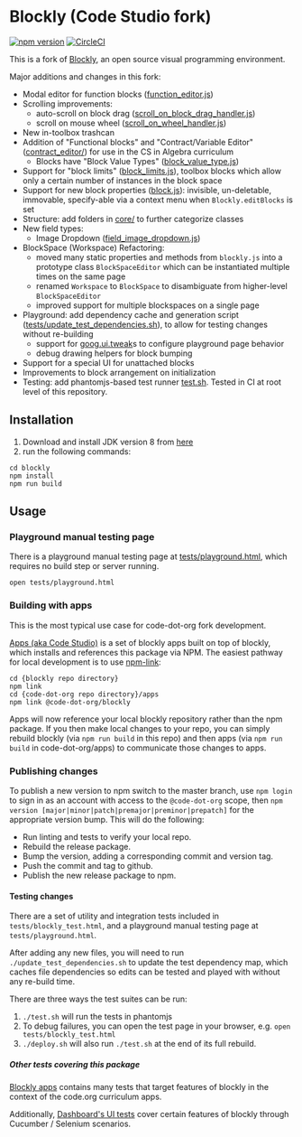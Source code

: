 # Blockly (Code Studio fork)

[![npm version](https://img.shields.io/npm/v/@code-dot-org/blockly.svg)](https://www.npmjs.com/package/@code-dot-org/blockly)
[![CircleCI](https://circleci.com/gh/code-dot-org/blockly.svg?style=shield)](https://circleci.com/gh/code-dot-org/blockly)

This is a fork of [Blockly](https://code.google.com/p/blockly/), an open source visual programming environment.

Major additions and changes in this fork:

* Modal editor for function blocks ([function_editor.js](./core/ui/function_editor.js)) 
* Scrolling improvements:
  * auto-scroll on block drag ([scroll_on_block_drag_handler.js](./core/ui/block_space/scroll_on_block_drag_handler.js))
  * scroll on mouse wheel ([scroll_on_wheel_handler.js](./core/ui/block_space/scroll_on_wheel_handler.js))
* New in-toolbox trashcan
* Addition of "Functional blocks" and "Contract/Variable Editor" ([contract_editor/](./core/ui/contract_editor/)) for use in the CS in Algebra curriculum
  * Blocks have "Block Value Types" ([block_value_type.js](./core/utils/block_value_type.js))
* Support for "block limits" ([block_limits.js](./core/ui/block_space/block_limits.js)), toolbox blocks which allow only a certain number of instances in the block space
* Support for new block properties ([block.js](./core/ui/block.js)): invisible, un-deletable, immovable, specify-able via a context menu when `Blockly.editBlocks` is set
* Structure: add folders in [core/](./core) to further categorize classes
* New field types:
  * Image Dropdown ([field_image_dropdown.js](./core/ui/fields/field_image_dropdown.js))
* BlockSpace (Workspace) Refactoring:
  * moved many static properties and methods from `blockly.js` into a prototype class `BlockSpaceEditor` which can be instantiated multiple times on the same page
  * renamed `Workspace` to `BlockSpace` to disambiguate from higher-level `BlockSpaceEditor`
  * improved support for multiple blockspaces on a single page
* Playground: add dependency cache and generation script ([tests/update_test_dependencies.sh](./tests/update_test_dependencies.sh)), to allow for testing changes without re-building
  * support for [goog.ui.tweak](https://google.github.io/closure-library/source/closure/goog/demos/tweakui.html)s to configure playground page behavior
  * debug drawing helpers for block bumping 
* Support for a special UI for unattached blocks
* Improvements to block arrangement on initialization
* Testing: add phantomjs-based test runner [test.sh](./test.sh). Tested in CI at root level of this repository.

## Installation

1. Download and install JDK version 8 from [here](https://www.oracle.com/technetwork/es/java/javase/downloads/jdk8-downloads-2133151.html)
2. run the following commands:

```
cd blockly
npm install
npm run build
```

## Usage

### Playground manual testing page

There is a playground manual testing page at [tests/playground.html](./tests/playground.html), which requires no build step or server running.

`open tests/playground.html`

### Building with apps

This is the most typical use case for code-dot-org fork development.

[Apps (aka Code Studio)](https://github.com/code-dot-org/code-dot-org/tree/staging/apps) is a set of blockly apps built on top of blockly, which installs and references this package via NPM. The easiest pathway for local development is to use [npm-link](https://docs.npmjs.com/cli/link):

```
cd {blockly repo directory}
npm link
cd {code-dot-org repo directory}/apps
npm link @code-dot-org/blockly
```

Apps will now reference your local blockly repository rather than the npm package. If you then make local changes to your repo, you can simply rebuild blockly (via `npm run build` in this repo) and then apps (via `npm run build` in code-dot-org/apps) to communicate those changes to apps.

### Publishing changes

To publish a new version to npm switch to the master branch, use `npm login` to sign in as an account with access to the `@code-dot-org` scope, then `npm version [major|minor|patch|premajor|preminor|prepatch]` for the appropriate version bump.  This will do the following:

* Run linting and tests to verify your local repo.
* Rebuild the release package.
* Bump the version, adding a corresponding commit and version tag.
* Push the commit and tag to github.
* Publish the new release package to npm.

#### Testing changes

There are a set of utility and integration tests included in `tests/blockly_test.html`, and a playground manual testing page at `tests/playground.html`.

After adding any new files, you will need to run `./update_test_dependencies.sh` to update the test dependency map, which caches file dependencies so edits can be tested and played with without any re-build time.

There are three ways the test suites can be run:

1. `./test.sh` will run the tests in phantomjs
1. To debug failures, you can open the test page in your browser, e.g. `open tests/blockly_test.html` 
1. `./deploy.sh` will also run `./test.sh` at the end of its full rebuild.

##### Other tests covering this package

[Blockly apps](https://github.com/code-dot-org/code-dot-org/tree/staging/apps) contains many tests that target features of blockly in the context of the code.org curriculum apps.

Additionally, [Dashboard's UI tests](https://github.com/code-dot-org/code-dot-org/tree/staging/dashboard/test/ui) cover certain features of blockly through Cucumber / Selenium scenarios.
